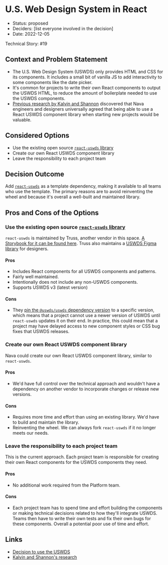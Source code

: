 # U.S. Web Design System in React

- Status: proposed
- Deciders: [list everyone involved in the decision] <!-- optional -->
- Date: 2022-12-05

Technical Story: #19

## Context and Problem Statement

- The U.S. Web Design System (USWDS) only provides HTML and CSS for its components. It includes a small bit of vanilla JS to add interactivity to some components like the date picker.
- It's common for projects to write their own React components to output the USWDS HTML, to reduce the amount of boilerplate needed to use the USWDS components.
- [Previous research by Kalvin and Shannon](https://docs.google.com/document/d/1KRWzH_wJUPKkFmBlxj6SM2yN3W7Or89Wa4TBVM3Ksog/edit) discovered that Nava engineers and designers universally agreed that being able to use a React USWDS component library when starting new projects would be valuable.

## Considered Options

- Use the existing open source [`react-uswds` library](https://github.com/trussworks/react-uswds)
- Create our own React USWDS component library
- Leave the responsibility to each project team

## Decision Outcome

Add [`react-uswds`](https://github.com/trussworks/react-uswds) as a template dependency, making it available to all teams who use the template. The primary reasons are to avoid reinventing the wheel and because it's overall a well-built and maintained library.

## Pros and Cons of the Options <!-- optional -->

### Use the existing open source [`react-uswds` library](https://github.com/trussworks/react-uswds)

`react-uswds` is maintained by Truss, another vendor in this space. [A Storybook for it can be found here](https://trussworks.github.io/react-uswds/). Truss also maintains a [USWDS Figma library](https://www.figma.com/community/file/836611771720754351) for designers.

#### Pros

- Includes React components for all USWDS components and patterns.
- Fairly well maintained.
- Intentionally does not include any non-USWDS components.
- Supports USWDS v3 (latest version)

#### Cons

- They [pin the `@uswds/uswds` dependency version](https://github.com/trussworks/react-uswds/blob/a0558b69ec5b99903cfa8edddf2d8b058f5e296c/package.json#L52) to a specific version, which means that a project cannot use a newer version of USWDS until `react-uswds` updates it on their end. In practice, this could mean that a project may have delayed access to new component styles or CSS bug fixes that USWDS releases.

### Create our own React USWDS component library

Nava could create our own React USWDS component library, similar to `react-uswds`.

#### Pros

- We'd have full control over the technical approach and wouldn't have a dependency on another vendor to incorporate changes or release new versions.

#### Cons

- Requires more time and effort than using an existing library. We'd have to build and maintain the library.
- Reinventing the wheel. We can always fork `react-uswds` if it no longer meets our needs.

### Leave the responsibility to each project team

This is the current approach. Each project team is responsible for creating their own React components for the USWDS components they need.

#### Pros

- No additional work required from the Platform team.

#### Cons

- Each project team has to spend time and effort building the components or making technical decisions related to how they'll integrate USWDS. Teams then have to write their own tests and fix their own bugs for these components. Overall a potential poor use of time and effort.

## Links <!-- optional -->

- [Decision to use the USWDS](./0003-design-system.md)
- [Kalvin and Shannon's research](https://docs.google.com/document/d/1KRWzH_wJUPKkFmBlxj6SM2yN3W7Or89Wa4TBVM3Ksog/edit)
